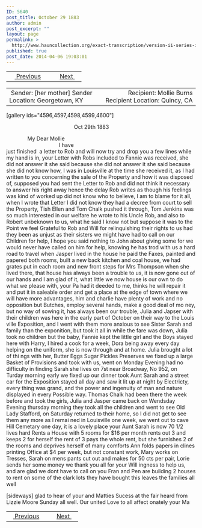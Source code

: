 ```yaml
---
ID: 5640
post_title: October 29 1883
author: admin
post_excerpt: ""
layout: page
permalink: >
  http://www.hauncollection.org/exact-transcription/version-ii-series-iv/october-29-1883/
published: true
post_date: 2014-04-06 19:03:01
---
```

<table style="width: 100%;" align="center">
<tbody>
<tr>
<td width="50%"> <a href="http://www.hauncollection.org/version-2/version-ii-series-iii/july-23-1863/"><img src="https://lh3.googleusercontent.com/-EFJpxxNiPNw/VqgtWBCZrMI/AAAAAAAAAFU/WfY4lPFWWkg/s800-Ic42/Soeb-Plain-Arrows-8-10px.png" alt="" width="10" height="10" /> Previous</a></td>
<td style="text-align: right;"><a href="http://www.hauncollection.org/version-2/version-ii-series-iv/february-18-1884/">Next <img src="https://lh3.googleusercontent.com/-67k0cYlpXHw/VqgtWKz1MXI/AAAAAAAAAFU/k9PW_Piyurk/s800-Ic42/Soeb-Plain-Arrows-5-10px.png" alt="" width="10" height="10" /></a></td>
</tr>
</tbody>
</table>
<table style="width: 100%;" align="center">
<tbody>
<tr>
<td width="50%"> Sender: [her mother]
Sender Location: Georgetown, KY</td>
<td style="text-align: right;">Recipient: Mollie Burns
Recipient Location: Quincy, CA</td>
</tr>
</tbody>
</table>
[gallery ids="4596,4597,4598,4599,4600"]
<p style="padding-left: 180px;">Oct 29th 1883</p>

<div style="text-indent: 4em;">My Dear Mollie</div>
<div style="text-indent: 10em;">I have</div>
just finished  a letter to Rob and
will now try and drop you a few lines
while my hand is in, your Letter
with Robs included to Fannie was
received, she did not answer it she said
because she did not answer it she said
because she did not know how, I was
in Louisville at the time she received
it, as I had written to you concerning
the sale of the Property and how it
was disposed of, supposed you had sent
the Letter to Rob and did not think
it necessary to answer his right away
hence the delay Rob writes as though
his feelings was kind of worked up
did not know who to believe, I am
to blame for it all, when I wrote
that Letter I did not know they
had a decree from court to sell the
Property, Tish Ellen and Tom Chalk
pushed it through, Tom Jenkins was
so much interested in our welfare he wrote
to his Uncle Rob, and also to Robert
unbeknown to us, what he said I know
not but suppose it was to the Point
we feel Grateful to Rob and Will
for relinquishing their rights to us had
they been as unjust as their sisters
we might have had to call on our
Children for help, I hope you said
nothing to John about giving some
for we would never have called
on him for help, knowing he has
trod with us a hard road to travel
when Jasper lived in the house he
paid the Faxes, painted and papered
both rooms, built a new back kitchen
and coal house, we had grates put
in each room and new front steps
for Mrs Thompson when she lived
there, that house has always been a
trouble to us, it is now gone out of our
hands and I am glad of it, what
little we now house is our own to
do what we please with, your Pa
had it deeded to me, thinks he will
repair it and put it in saleable order
and get a place at the edge of town
where we will have more advantages,
him and charlie have plenty of work
and no opposition but Butches, employ
several hands, make a good deal of mo
ney, but no way of sowing it, has always
been our trouble, Julia and Japser with
their children was here in the early
part of October on their way to the Louis
ville Exposition, and I went with them
more anxious to see Sister Sarah and family
than the exponition, but took it all in
while the fare was down, Julia took
no children but the baby, Fannie kept
the little girl and the Boys stayed
here with Harry, I hired a cook for a
week, Dora being away every day helping
on the uniform, she is now through
and at home. Julia brought a lot of thi
ngs with her, Butter Eggs Sugar Pickles Preserves
we fixed up a large Basket of Provisions
and took with us, went on Monday Evening
had no difficulty in finding Sarah she
lives on 7st near Broadway, No 952, on
Turday morning early we fixed up our dinner
took Aunt Sarah and a street car for the
Exposition stayed all day and saw it
lit up at night by Electricty, every thing
was grand, and the power and ingenuity
of man and nature displayed in every
Possible way. Thomas Chalk had been there
the week before and took the girls, Julia
and Jasper came back on Wendsday Evening
thursday morning they took all the children
and went to see Old Lady Stafford, on
Saturday returned to their home, so I did
not get to see them any more as I remai
ned in Louisville one week, we went out to
cave Hill Cemetary one day, it is a lovely place
your Aunt Sarah is now 70 1/2 lives hard
Rents a House with 5 rooms for $16 per month
rents out 3 and keeps 2 for herself the rent of 3
pays the whole rent, but she furnishes 2 of the
rooms and deprives herself of many comforts
Ann folds papers in clines printing Office
at $4 per week, but not constant work, Mary works
on Tresses, Sarah on mens pants cut out and
makes for 50 cts per pair, Lorie sends her
some money we thank you all for your Will
ingness to help us, and are glad we dont have to
call on you Fran and Pen
are building 2 houses to rent
on some of the clark lots
they have bought this leaves
the families all well

[sideways]
glad to hear
of your and
Matties
Sucess at
the fair
heard from
Lizzie Moore
Sunday all
well. Our united
Love to
all affect
onately
your
Ma
<table style="width: 100%;" align="center">
<tbody>
<tr>
<td width="50%"><a href="http://www.hauncollection.org/version-2/version-ii-series-iii/july-23-1863/"><img src="https://lh3.googleusercontent.com/-EFJpxxNiPNw/VqgtWBCZrMI/AAAAAAAAAFU/WfY4lPFWWkg/s800-Ic42/Soeb-Plain-Arrows-8-10px.png" alt="" width="10" height="10" /> Previous</a></td>
<td style="text-align: right;"><a href="http://www.hauncollection.org/version-2/version-ii-series-iv/february-18-1884/">Next <img src="https://lh3.googleusercontent.com/-67k0cYlpXHw/VqgtWKz1MXI/AAAAAAAAAFU/k9PW_Piyurk/s800-Ic42/Soeb-Plain-Arrows-5-10px.png" alt="" width="10" height="10" /></a></td>
</tr>
</tbody>
</table>